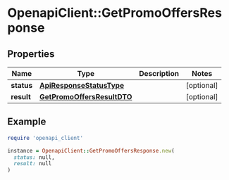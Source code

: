 # OpenapiClient::GetPromoOffersResponse

## Properties

| Name | Type | Description | Notes |
| ---- | ---- | ----------- | ----- |
| **status** | [**ApiResponseStatusType**](ApiResponseStatusType.md) |  | [optional] |
| **result** | [**GetPromoOffersResultDTO**](GetPromoOffersResultDTO.md) |  | [optional] |

## Example

```ruby
require 'openapi_client'

instance = OpenapiClient::GetPromoOffersResponse.new(
  status: null,
  result: null
)
```

